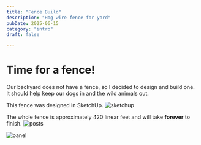 ```yaml
---
title: "Fence Build"
description: "Hog wire fence for yard"
pubDate: 2025-06-15
category: "intro"
draft: false

---
```


# Time for a fence!

Our backyard does not have a fence, so I decided to design and build one. It should help keep our dogs in and the wild animals out. 

This fence was designed in SketchUp.
![sketchup](/physical-projects/fence/sketchup.jpeg "sketchup model of fence")

The whole fence is approximately 420 linear feet and will take **forever** to finish.
![posts](/physical-projects/fence/posts.jpeg "fence posts installed")

![panel](/physical-projects/fence/panel.jpeg "fence panel installed")


